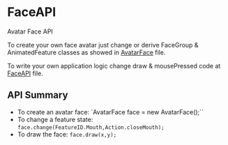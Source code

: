 # FaceAPI
Avatar Face API

To create your own face avatar just change or derive FaceGroup & AnimatedFeature classes as showed in [AvatarFace](https://github.com/albertochiwas/FaceAPI/blob/master/AvatarFace.pde) file.

To write your own application logic change draw & mousePressed code at [FaceAPI](https://github.com/albertochiwas/FaceAPI/blob/master/FaceAPI.pde) file.

## API Summary
* To create an avatar face: `AvatarFace face = new AvatarFace();``
* To change a feature state: `face.change(FeatureID.Mouth,Action.closeMouth);` 
* To draw the face: `face.draw(x,y);`
